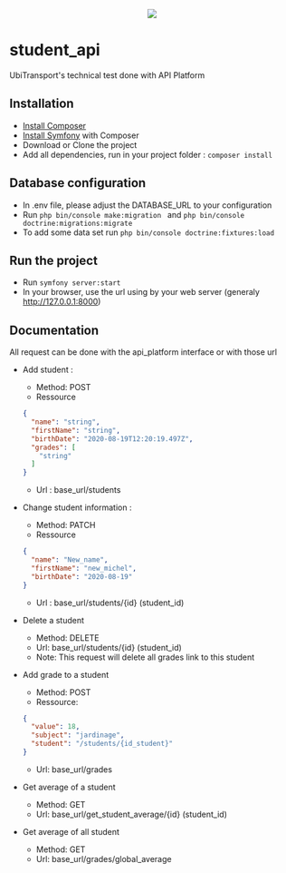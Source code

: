 <p align="center"><a href="https://symfony.com" target="_blank">
    <img src="https://symfony.com/logos/symfony_black_02.svg">
</a></p>

# student_api
UbiTransport's technical test done with API Platform

Installation
------------
* [Install Composer][0] 
* [Install Symfony][1] with Composer
* Download or Clone the project
* Add all dependencies, run in your project folder : ```composer install ```

Database configuration
------------
* In .env file, please adjust the DATABASE_URL to your configuration
* Run ```php bin/console make:migration ``` and  ```php bin/console doctrine:migrations:migrate```
* To add some data set run ```php bin/console doctrine:fixtures:load```

Run the project 
-------------
* Run ```symfony server:start ```
* In your browser, use the url using by your web server (generaly http://127.0.0.1:8000) 

Documentation
-------------
All request can be done with the api_platform interface or with those url

* Add student : 
    * Method: POST
    * Ressource
    ```Json
    {
      "name": "string",
      "firstName": "string",
      "birthDate": "2020-08-19T12:20:19.497Z",
      "grades": [
        "string"
      ]
    }
    ```
    * Url : base_url/students

* Change student information : 
    * Method: PATCH
    * Ressource
    ```Json
    {
      "name": "New_name",
      "firstName": "new_michel",
      "birthDate": "2020-08-19"
    }
    ```
    * Url : base_url/students/{id} (student_id)

* Delete a student
    * Method: DELETE
    * Url: base_url/students/{id} (student_id) 
    * Note: This request will delete all grades link to this student

* Add grade to a student 
    * Method: POST
    * Ressource:
    ```Json
    {
      "value": 18,
      "subject": "jardinage",
      "student": "/students/{id_student}"
    }
    ```
    * Url: base_url/grades

* Get average of a student 
    * Method: GET
    * Url: base_url/get_student_average/{id} (student_id)

* Get average of all student 
    * Method: GET
    * Url:  base_url/grades/global_average

[0]: https://getcomposer.org/download/
[1]: https://symfony.com/doc/current/setup.html
